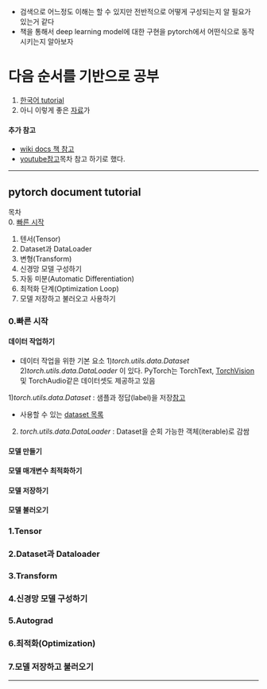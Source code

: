 - 검색으로 어느정도 이해는 할 수 있지만 전반적으로 어떻게 구성되는지 알 필요가 있는거 같다
- 책을 통해서 deep learning model에 대한 구현을 pytorch에서 어떤식으로 동작시키는지 알아보자
# 다음 순서를 기반으로 공부
1. [한국어 tutorial](https://tutorials.pytorch.kr/)
2. 아니 이렇게 좋은 [자료](https://github.com/sgrvinod/Deep-Tutorials-for-PyTorch)가
#### 추가 참고
- [wiki docs 책 참고](https://wikidocs.net/57168)
- [youtube참고](https://www.youtube.com/channel/UCK24Wy_G-6V-quKvVRjflgA/videos)목차 참고 하기로 했다.
---
## pytorch document tutorial
목차  
0. [빠른 시작](#0.빠른-시작)
1. 텐서(Tensor)
2. Dataset과 DataLoader
3. 변형(Transform)
4. 신경망 모델 구성하기
5. 자동 미분(Automatic Differentiation)
6. 최적화 단계(Optimization Loop)
7. 모델 저장하고 불러오고 사용하기


### 0.빠른 시작
#### 데이터 작업하기
- 데이터 작업을 위한 기본 요소 1)*torch.utils.data.Dataset* 2)*torch.utils.data.DataLoader* 이 있다. PyTorch는 TorchText, [TorchVision](https://pytorch.org/vision/stable/index.html) 및 TorchAudio같은 데이터셋도 제공하고 있음

1)*torch.utils.data.Dataset* : 샘플과 정답(label)을 저장[참고](https://pytorch.org/vision/stable/datasets.html) 
- 사용할 수 있는 [dataset 목록](https://pytorch.org/vision/stable/datasets.html)
2) *torch.utils.data.DataLoader* : Dataset을 순회 가능한 객체(iterable)로 감쌈  

#### 모델 만들기
#### 모델 매개변수 최적화하기
#### 모델 저장하기
#### 모델 불러오기

### 1.Tensor
### 2.Dataset과 Dataloader
### 3.Transform
### 4.신경망 모델 구성하기 
### 5.Autograd
### 6.최적화(Optimization)
### 7.모델 저장하고 불러오기
---

